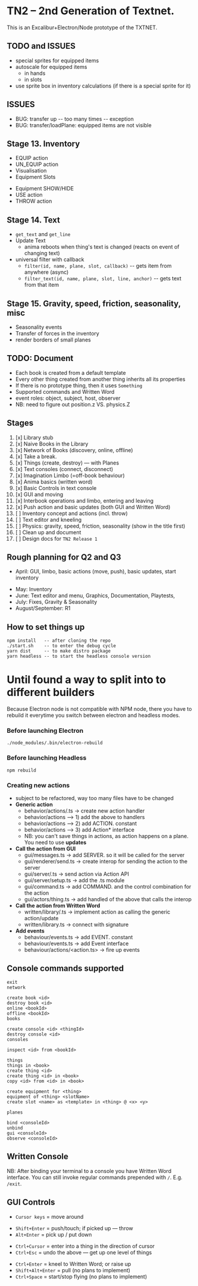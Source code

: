 # TN2 – 2nd Generation of Textnet.

This is an Excalibur+Electron/Node prototype of the TXTNET.

## TODO and ISSUES
- special sprites for equipped items
- autoscale for equipped items
    - in hands
    - in slots
- use sprite box in inventory calculations (if there is a special sprite for it)

## ISSUES
- BUG: transfer up -- too many times -- exception
- BUG: transfer/loadPlane: equipped items are not visible   



## Stage 13. Inventory
+ EQUIP action
+ UN_EQUIP action
+ Visualisation
+ Equipment Slots
- Equipment SHOW/HIDE
- USE action
- THROW action


## Stage 14. Text
- `get_text` and `get_line`
- Update Text
    - anima reboots when thing's text is changed (reacts on event of changing text)
- universal filter with callback
    - `filter(id, name, plane, slot, callback)` -- gets item from anywhere (async)
    - `filter_text(id, name, plane, slot, line, anchor)` -- gets text from that item


## Stage 15. Gravity, speed, friction, seasonality, misc
- Seasonality events
- Transfer of forces in the inventory
- render borders of small planes


## TODO: Document
- Each book is created from a default template
- Every other thing created from another thing inherits all its properties
- If there is no prototype thing, then it uses `Something`
- Supported commands and Written Word
- event roles: object, subject, host, observer
- NB: need to figure out position.z VS. physics.Z

## Stages
1. [x] Library stub
2. [x] Naive Books in the Library
3. [x] Network of Books (discovery, online, offline)
4. [x] Take a break.
5. [x] Things (create, destroy) — with Planes
6. [x] Text consoles (connect, disconnect)
7. [x] Imagination Limbo (=off-book behaviour)
8. [x] Anima basics (written word)
9. [x] Basic Controls in text console
10. [x] GUI and moving
11. [x] Interbook operations and limbo, entering and leaving
12. [x] Push action and basic updates (both GUI and Written Word)
13. [ ] Inventory concept and actions (incl. throw)
14. [ ] Text editor and kneeling
15. [ ] Physics: gravity, speed, friction, seasonality (show in the title first)
16. [ ] Clean up and document
17. [ ] Design docs for `TN2 Release 1`

## Rough planning for Q2 and Q3
+ April: GUI, limbo, basic actions (move, push), basic updates, start inventory
- May: Inventory
- June: Text editor and menu, Graphics, Documentation, Playtests, 
- July: Fixes, Gravity & Seasonality
- August/September: R1


## How to set things up
    npm install   -- after cloning the repo
    ./start.sh    -- to enter the debug cycle
    yarn dist     -- to make distro package
    yarn headless -- to start the headless console version

# Until found a way to split into to different builders
Because Electron node is not compatible with NPM node, there you have to rebuild it everytime you switch between electron and headless modes.

### Before launching Electron
    ./node_modules/.bin/electron-rebuild
### Before launching Headless
    npm rebuild

### Creating new actions
- subject to be refactored, way too many files have to be changed
- **Generic action**
    - behavior/actions/<action>.ts -> create new action handler
    - behavior/actions —> 1) add the above to handlers
    - behavior/actions —> 2) add ACTION.<action> constant
    - behavior/actions —> 3) add Action* interface
    - NB: you can't save things in actions, as action happens on a plane. You need to use **updates**
- **Call the action from GUI**
    - gui/messages.ts -> add SERVER.<action> so it will be called for the server
    - gui/renderer/send.ts -> create interop for sending the action to the server
    - gui/server/<action>.ts -> send action via Action API
    - gui/server/setup.ts -> add the <action>.ts module
    - gui/command.ts -> add COMMAND.<action> and the control combination for the action
    - gui/actors/thing.ts -> add handled of the above that calls the interop
- **Call the action from Written Word**
    - written/library/<action>.ts -> implement action as calling the generic action/update
    - written/library.ts -> connect with signature
- **Add events**
    - behaviour/events.ts -> add EVENT.<event> constant
    - behaviour/events.ts -> add Event<event> interface
    - behaviour/actions/<action.ts> -> fire up events

## Console commands supported
    exit
    network

    create book <id>
    destroy book <id>
    online <bookId>
    offline <bookId>
    books

    create console <id> <thingId>
    destroy console <id>
    consoles

    inspect <id> from <bookId>

    things
    things in <book>
    create thing <id>
    create thing <id> in <book>
    copy <id> from <id> in <book>

    create equipment for <thing>
    equipment of <thing> <slotName>
    create slot <name> as <template> in <thing> @ <x> <y>

    planes

    bind <consoleId>
    unbind
    gui <consoleId>
    observe <consoleId>

## Written Console
NB: After binding your terminal to a console you have Written Word interface.
You can still invoke regular commands prepended with `/`. E.g. `/exit`.

## GUI Controls
+ `Cursor keys` = move around
- `Shift+Enter` = push/touch; if picked up — throw
- `Alt+Enter`   = pick up / put down
+ `Ctrl+Cursor` = enter into a thing in the direction of cursor
+ `Ctrl+Esc`    = undo the above — get up one level of things
- `Ctrl+Enter`  = kneel to Written Word; or raise up
- `Shift+Alt+Enter` = pull (no plans to implement)
- `Ctrl+Space`  = start/stop flying (no plans to implement)

